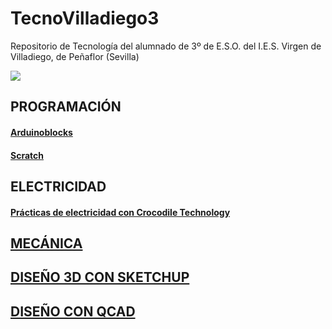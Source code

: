 # TecnoVilladiego3
Repositorio de Tecnología del alumnado de 3º de E.S.O. del I.E.S. Virgen de Villadiego, de Peñaflor (Sevilla)

![](imágenes/logo_fondo_transparente200x300.png)


## PROGRAMACIÓN

#### [Arduinoblocks](ArduinoBlocks/readme.md)

#### [Scratch](http://scratch.mit.edu)

## ELECTRICIDAD
#### [Prácticas de electricidad con Crocodile Technology](Electricidad/practicas.md)

## [MECÁNICA](Mecánica/readme.md)

## [DISEÑO 3D CON SKETCHUP](Sketchup/readme.md)

## [DISEÑO CON QCAD](QCAD/qcad.md)
